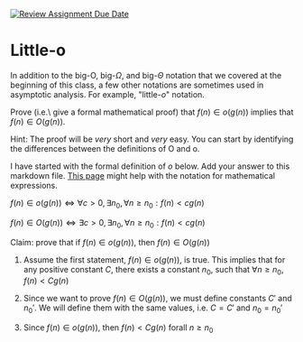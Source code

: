 [![Review Assignment Due Date](https://classroom.github.com/assets/deadline-readme-button-24ddc0f5d75046c5622901739e7c5dd533143b0c8e959d652212380cedb1ea36.svg)](https://classroom.github.com/a/wM4-KOzy)
# Little-o

In addition to the big-O, big-$\Omega$, and big-$\Theta$ notation that
we covered at the beginning of this class, a few other notations are sometimes
used in asymptotic analysis.  For example, "little-$o$" notation.

Prove (i.e.\ give a formal mathematical proof) that $f(n)\in o(g(n))$ implies
that $f(n)\in O(g(n))$.

Hint: The proof will be *very* short and *very* easy. You can start by
identifying the differences between the definitions of O and o.

I have started with the formal definition of $o$ below. Add your answer to this
markdown file. [This
page](https://docs.github.com/en/get-started/writing-on-github/working-with-advanced-formatting/writing-mathematical-expressions)
might help with the notation for mathematical expressions.

$f(n)\in o(g(n)) \iff \forall c>0, \exists n_0, \forall n\ge n_0: f(n) < c g(n)$

$f(n)\in O(g(n)) \iff \exists c>0, \exists n_0, \forall n\ge n_0: f(n) < c g(n)$

Claim: prove that if $f(n)\in o(g(n))$, then $f(n)\in O(g(n))$

1. Assume the first statement, $f(n)\in o(g(n))$, is true.
    This implies that for any positive constant $C$, there exists a constant $n_0$,
    such that $\forall n\ge n_0$, $f(n) < Cg(n)$

2. Since we want to prove $f(n)\in O(g(n))$, we must define constants $C'$ and $n_0'$.
    We will define them with the same values, i.e. $C=C'$ and $n_0=n_0'$

3. Since $f(n)\in o(g(n))$, then $f(n) < Cg(n)$ forall $n\ge n_0$